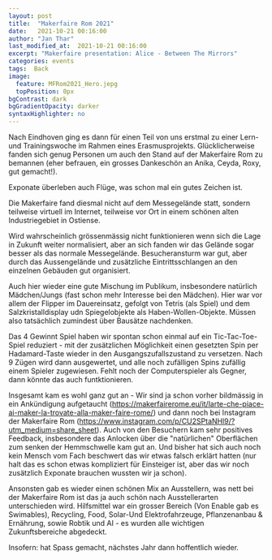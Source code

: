 ```yaml
---
layout: post
title:  "Makerfaire Rom 2021"
date:   2021-10-21 00:16:00
author: "Jan Thar"
last_modified_at:  2021-10-21 00:16:00
excerpt: "Makerfaire presentation: Alice - Between The Mirrors"
categories: events
tags:  Back
image:
  feature: MFRom2021_Hero.jepg
  topPosition: 0px
bgContrast: dark
bgGradientOpacity: darker
syntaxHighlighter: no
---
```

Nach Eindhoven ging es dann für einen Teil von uns erstmal zu einer Lern-und Trainingswoche im Rahmen eines Erasmusprojekts.
Glücklicherweise fanden sich genug Personen um auch den Stand auf der Makerfaire Rom zu bemannen (eher befrauen, ein grosses Dankeschön an Anika, Ceyda, Roxy, gut gemacht!).

Exponate überleben auch Flüge, was schon mal ein gutes Zeichen ist. 
<div class="img img--fullContainer img--14xLeading" style="background-image: url({{ site.baseurl_posts_img }}MFRom2021_5.jepg);"></div>

Die Makerfaire fand diesmal nicht auf dem Messegelände statt, sondern teilweise virtuell im Internet, teilweise vor Ort in einem schönen alten Industriegebiet in Ostiense.

<div class="img img--fullContainer img--14xLeading" style="background-image: url({{ site.baseurl_posts_img }}MFRom2021_3.jepg);"></div>

Wird wahrscheinlich grössenmässig nicht funktionieren wenn sich die Lage in Zukunft weiter normalisiert, aber an sich fanden wir das Gelände sogar besser als das normale Messegelände.
Besucheransturm war gut, aber durch das Aussengelände und zusätzliche Eintrittsschlangen an den einzelnen Gebäuden gut organisiert.

<div class="img img--fullContainer img--14xLeading" style="background-image: url({{ site.baseurl_posts_img }}MFRom2021_2.jepg);"></div>

Auch hier wieder eine gute Mischung im Publikum, insbesondere natürlich Mädchen/Jungs (fast schon mehr Interesse bei den Mädchen).
Hier war vor allem der Flipper im Dauereinsatz, gefolgt von Tetris (als Spiel) und dem Salzkristalldisplay udn Spiegelobjekte als Haben-Wollen-Objekte.
Müssen also tatsächlich zumindest über Bausätze nachdenken.

Das 4 Gewinnt Spiel haben wir spontan schon einmal auf ein Tic-Tac-Toe-Spiel reduziert - mit der zusätzlichen Möglichkeit einen gesetzten Spin per Hadamard-Taste wieder in den Ausgangszufallszustand zu versetzen.
Nach 9 Zügen wird dann ausgewertet, und alle noch zufälligen Spins zufällig einem Spieler zugewiesen. Fehlt noch der Computerspieler als Gegner, dann könnte das auch funtktionieren.

Insgesamt kam es wohl ganz gut an - Wir sind ja schon vorher bildmässig in ein Ankündigung aufgetaucht (https://makerfairerome.eu/it/larte-che-piace-ai-maker-la-trovate-alla-maker-faire-rome/) und dann noch bei Instagram der Makerfaire Rom (https://www.instagram.com/p/CU2SPtaNHl9/?utm_medium=share_sheet).
Auch von den Besuchern kam sehr positives Feedback, insbesondere das Anlocken über die "natürlichen" Oberflächen zum senken der Hemmschwelle kam gut an.
Und bisher hat sich auch noch kein Mensch vom Fach beschwert das wir etwas falsch erklärt hatten (nur halt das es schon etwas kompliziert für Einsteiger ist, aber das wir noch zusätzlich Exponate brauchen wussten wir ja schon).

Ansonsten gab es wieder einen schönen Mix an Ausstellern, was nett bei der Makerfaire Rom ist das ja auch schön nach Ausstellerarten unterschieden wird. 
Hilfsmittel war ein grosser Bereich (Von Enable gab es Swimables), Recycling, Food, Solar-Und Elektrofahrzeuge, Pflanzenanbau & Ernährung, sowie Robtik und AI - es wurden alle wichtigen Zukunftsbereiche abgedeckt.

Insofern: hat Spass gemacht, nächstes Jahr dann hoffentlich wieder.




